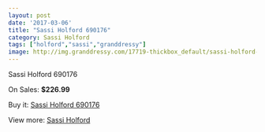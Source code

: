 ```yaml
---
layout: post
date: '2017-03-06'
title: "Sassi Holford 690176"
category: Sassi Holford
tags: ["holford","sassi","granddressy"]
image: http://img.granddressy.com/17719-thickbox_default/sassi-holford-690176.jpg
---
```

Sassi Holford 690176

On Sales: **$226.99**
<a href="https://www.granddressy.com/en/sassi-holford/16718-sassi-holford-690176.html"><amp-img layout="responsive" width="600" height="600" src="//img.granddressy.com/17719-thickbox_default/sassi-holford-690176.jpg" alt="Sassi Holford 690176 0" /></a>

Buy it: [Sassi Holford 690176](https://www.granddressy.com/en/sassi-holford/16718-sassi-holford-690176.html "Sassi Holford 690176")

View more: [Sassi Holford](https://www.granddressy.com/en/157-sassi-holford "Sassi Holford")